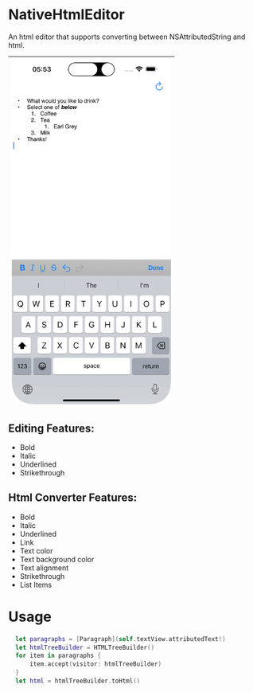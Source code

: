 # NativeHtmlEditor

An html editor that supports converting between NSAttributedString and html.


| <img src="demo.gif" width="320" style="border:10 solid"/> |
|-|

## Editing Features:
- Bold
- Italic
- Underlined
- Strikethrough

## Html Converter Features:
- Bold
- Italic
- Underlined
- Link
- Text color
- Text background color
- Text alignment
- Strikethrough
- List Items

# Usage

```swift
  let paragraphs = [Paragraph](self.textView.attributedText!)
  let htmlTreeBuilder = HTMLTreeBuilder()
  for item in paragraphs {
      item.accept(visitor: htmlTreeBuilder)
  }
  let html = htmlTreeBuilder.toHtml()
```
